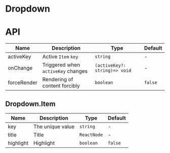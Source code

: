 # Dropdown

<code src="./demos/demo1.tsx"></code>

# API

| Name        | Description                        | Type                          | Default |
| ----------- | ---------------------------------- | ----------------------------- | ------- |
| activeKey   | Active `Item` `key`                | `string`                      | -       |
| onChange    | Triggered when `activeKey` changes | `(activeKey?: string)=> void` | -       |
| forceRender | Rendering of content forcibly      | `boolean`                     | `false` |

## Dropdown.Item

| Name      | Description      | Type        | Default |
| --------- | ---------------- | ----------- | ------- |
| key       | The unique value | `string`    | -       |
| title     | Title            | `ReactNode` | -       |
| highlight | Highlight        | `boolean`   | `false` |
